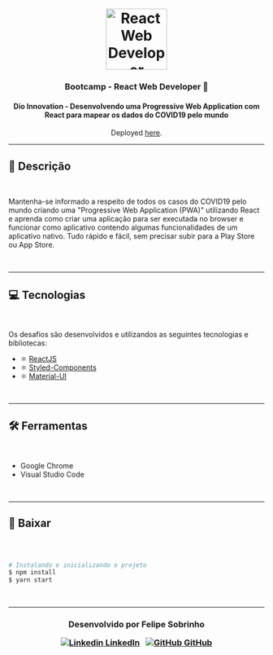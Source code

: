 <h1 align="center">
    <img alt="React Web Developer" src="https://hermes.digitalinnovation.one/tracks/320fdf33-1298-4ca7-8914-c4c1f2082d7c.png" width="120px" />
</h1>

<h3 align="center">
  Bootcamp - React Web Developer 🚀
</h3>

<h4 align="center">
Dio Innovation - Desenvolvendo uma Progressive Web Application com React para mapear os dados do COVID19 pelo mundo
</h4>

<p align="center">Deployed <a href="https://dio-pwa-covid19.vercel.app/">here</a>.</p>

---

## 📝 Descrição

<br>

 Mantenha-se informado a respeito de todos os casos do COVID19 pelo mundo criando uma "Progressive Web Application (PWA)" utilizando React e aprenda como criar uma aplicação para ser executada no browser e funcionar como aplicativo contendo algumas funcionalidades de um aplicativo nativo. Tudo rápido e fácil, sem precisar subir para a Play Store ou App Store.

<br>

---

## 💻 Tecnologias 

<br>

Os desafios são desenvolvidos e utilizandos as seguintes tecnologias e bibliotecas:

- ⚛️ [ReactJS](https://reactjs.org/)
- ⚛️ [Styled-Components](https://styled-components.com/)
- ⚛️ [Material-UI](https://material-ui.com/pt/)

<br>

---

## 🛠 Ferramentas

<br>

- Google Chrome
- Visual Studio Code

<br>

---

## 💾 Baixar

<br>

```bash

# Instalando e inicializando o projeto
$ npm install
$ yarn start

```

<br>

---
<h3 align="center">

  Desenvolvido por Felipe Sobrinho
  <br/>

  <a align="center">

   [![Linkedin](https://i.stack.imgur.com/gVE0j.png) LinkedIn](https://www.linkedin.com/in/felipe-sobrinho-107aa51a7/)
&nbsp;
  [![GitHub](https://i.stack.imgur.com/tskMh.png) GitHub](https://github.com/felipesobrinho)
  </a>
</h3>
